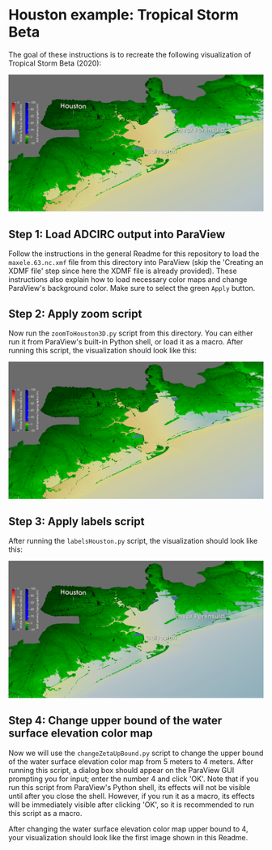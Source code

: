 # Houston example: Tropical Storm Beta
The goal of these instructions is to recreate the following visualization of Tropical Storm Beta (2020):

![](./beta-final.png)

## Step 1: Load ADCIRC output into ParaView
Follow the instructions in the general Readme for this repository to load the ``maxele.63.nc.xmf`` file from this directory into ParaView (skip the 'Creating an XDMF file' step
since here the XDMF file is already provided). These instructions also explain how to load necessary color maps and change ParaView's background color. Make sure to select the green ``Apply`` button.

## Step 2: Apply zoom script
Now run the ``zoomToHouston3D.py`` script from this directory. You can either run it from ParaView's built-in Python shell, or load it as a macro. After running this script, the
visualization should look like this:

![](./beta-step2.png)

## Step 3: Apply labels script
After running the ``labelsHouston.py`` script, the visualization should look like this:

![](./beta-step3.png)

## Step 4: Change upper bound of the water surface elevation color map
Now we will use the ``changeZetaUpBound.py`` script to change the upper bound of the water surface elevation color map from 5 meters to 4 meters. After running this script, a
dialog box should appear on the ParaView GUI prompting you for input; enter the number 4 and click 'OK'. Note that if you run this script from ParaView's Python shell, its effects 
will not be visible until after you close the shell. However, if you run it as a macro, its effects will be immediately visible after clicking 'OK', so it is recommended to run
this script as a macro. 

After changing the water surface elevation color map upper bound to 4, your visualization should look like the first image shown in this Readme.
